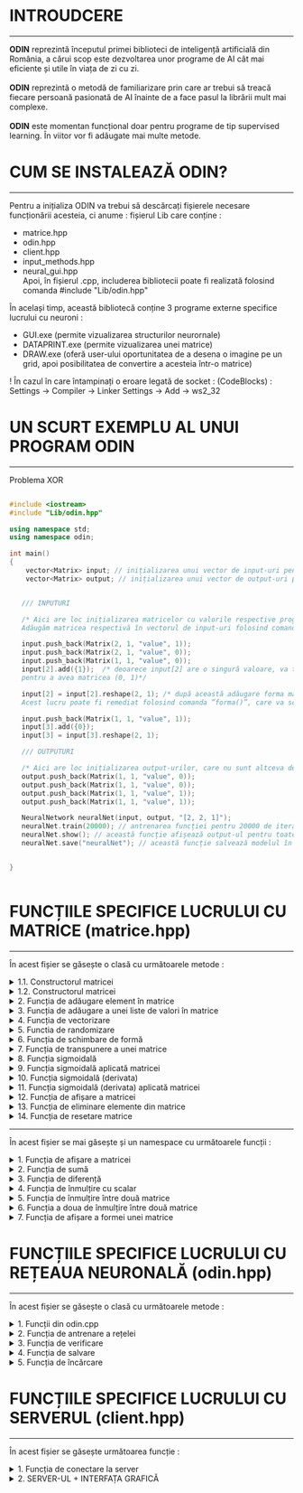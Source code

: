 # INTROUDCERE
---
<b>ODIN</b> reprezintă începutul primei biblioteci de inteligență artificială din România, a cărui scop este dezvoltarea unor programe de AI cât mai eficiente și utile în viața de zi cu zi. <br><br>
<b>ODIN</b> reprezintă o metodă de familiarizare prin care ar trebui să treacă fiecare persoană pasionată de AI înainte de a face pasul la librării mult mai complexe. <br><br>
<b>ODIN</b> este momentan funcțional doar pentru programe de tip supervised learning. În viitor vor fi adăugate mai multe metode.

# CUM SE INSTALEAZĂ ODIN?
---
Pentru a inițializa ODIN va trebui să descărcați fișierele necesare funcționării acesteia, ci anume : fișierul Lib care conține : 
 - matrice.hpp 
 - odin.hpp 
 - client.hpp 
 - input_methods.hpp
 - neural_gui.hpp <br>
Apoi, în fișierul .cpp, includerea bibliotecii poate fi realizată folosind comanda #include "Lib/odin.hpp"

În același timp, această bibliotecă conține 3 programe externe specifice lucrului cu neuroni : 
 -  GUI.exe (permite vizualizarea structurilor neurornale)
 -  DATAPRINT.exe (permite vizualizarea unei matrice)
 -  DRAW.exe (oferă user-ului oportunitatea de a desena o imagine pe un grid, apoi posibilitatea de convertire a acesteia într-o matrice) <br>

! În cazul în care întampinați o eroare legată de socket : (CodeBlocks) : Settings -> Compiler -> Linker Settings -> Add -> ws2_32 

# UN SCURT EXEMPLU AL UNUI PROGRAM ODIN
---
Problema XOR
```c++

#include <iostream>
#include "Lib/odin.hpp"

using namespace std;
using namespace odin;

int main()
{
    vector<Matrix> input; // inițializarea unui vector de input-uri pentru a stoca informațiile necesare training-ului.
    vector<Matrix> output; // inițializarea unui vector de output-uri pentru a stoca informațiile necesare training-ului.


   /// INPUTURI

   /* Aici are loc inițializarea matricelor cu valorile respective programului XOR.
   Adăugăm matricea respectivă în vectorul de input-uri folosind comanda ”push_back()” din biblioteca ”<vector>”. */

   input.push_back(Matrix(2, 1, "value", 1));
   input.push_back(Matrix(2, 1, "value", 0));
   input.push_back(Matrix(1, 1, "value", 0));
   input[2].add({1});  /* deoarece input[2] are o singură valoare, va trebui să adăugăm și un 1,
   pentru a avea matricea (0, 1)*/

   input[2] = input[2].reshape(2, 1); /* după această adăugare forma matricei se va schimba într-o matrice de tip coloană.
   Acest lucru poate fi remediat folosind comanda ”forma()”, care va schimba dimensiunea matricei. */

   input.push_back(Matrix(1, 1, "value", 1));
   input[3].add({0});
   input[3] = input[3].reshape(2, 1);

   /// OUTPUTURI

   /* Aici are loc inițializarea output-urilor, care nu sunt altceva decât 4 valori situate într-o matrice. */
   output.push_back(Matrix(1, 1, "value", 0));
   output.push_back(Matrix(1, 1, "value", 0));
   output.push_back(Matrix(1, 1, "value", 1));
   output.push_back(Matrix(1, 1, "value", 1));

   NeuralNetwork neuralNet(input, output, "[2, 2, 1]");
   neuralNet.train(20000); // antrenarea funcției pentru 20000 de iterații.
   neuralNet.show(); // această funcție afișează output-ul pentru toate valorile din input.
   neuralNet.save("neuralNet"); // această funcție salvează modelul în fișierul "model.odin".


}



```
# FUNCȚIILE SPECIFICE LUCRULUI CU MATRICE (matrice.hpp)
---

În acest fișier se găsește o clasă cu următoarele metode : 

<details>
   <summary> 1.1. Constructorul matricei </summary>
    <p>
       
  > Parametri : <br>
  <p>
      <b>rows_number</b> : numărul de linii a matricei (tip : int)<br>
      <b>columns_number</b> : numărul de coloane a matricei (tip : int)<br>
      <b>matrix_type</b> : tipul matricei, poate lua doar două valori : "valoare" sau "random", pentru valoare va inițializa matricea cu o anumită valoare, pentru random o va   inițializa cu valori random (tip : string) <br>
      <b>value</b> : acest parametru stabilește valoarea matricei, în cazul tipului de matrice "valoare" sau intervalul (-valoare, valoare), în cazul numerelor random (tip : double)
</p> 

  > Returnează : construiește matricea

---
       
```c++
// Matrix constructor
Matrix (int rows_number = 0, int columns_number = 0, std::string matrix_type = "value", double value = 0)
{

   /* Seed initialization */

   std::random_device rd;
   std::mt19937 mt(rd());
   std::uniform_real_distribution<double> dist(-value, value);


   bool val = false;
   bool random = false;


   // Check the matrix type
   if(matrix_type == "value")
       val = true;
   if(matrix_type == "random")
       random = true;


   for (int h = 0; h < rows_number; h++)  // iterate through the number of rows
   {
       std::vector<double> temp;  // temporary vector
       for (int w = 0; w < columns_number; w++)  // iterate through the number of columns
       {
           if(val)  // if the matrix type is "value" then you will add the value into temporary vector
               temp.push_back(value);
           else if(random)  // else you will add a random number from [-value, value]
               temp.push_back((dist(mt)));


       }

       this->values.push_back(temp);  // add current row in the matrix

   }

   this->rows = rows_number;  // add the number of rows into matrix class
   this->columns = columns_number;  // add the number of columns into matrix class



   this->shape[0] = rows_number;  // set the shape (rows)
   this->shape[1] = columns_number;  // set the shape (columns)

}


```
    
  </p>
   
</details>
   
   <details>
   <summary> 1.2. Constructorul matricei </summary>
    <p>
       
  > Parametri : <br>
  <p>
      <b>inputs</b> : input-urile ce vor fi adăugate în matrice (tip : vector<Matrix>)<br>
      <b>outputs</b> : output-urile ce se vor genera pe baza input-urilor (tip : vector<Matrix>)<br>
      <b>max_outputs</b> : numărul maxim de output-uri (tip : int) <br>
      <b>max_images</b> : numărul maxim de imagini ce vor fi adăugate în matrice (tip : long)
      <b>print_text</b> : dacă să afișeze numărul imaginii curente (tip : bool)
</p> 

  > Returnează : construiește matricea

---
       
```c++
// Matrix constructor
Matrix(std::vector<Matrix> &inputs, std::vector<Matrix> &outputs, int max_outputs, std::string path, long max_images = -1, bool print_text = false)
{
   std::cout << "Loading database from : '" << path << "' \n";

   std::string global_path = "";
   std::string current_folder = "";

   bool ok = false;


   // Get the parent folder path of the current path
   for(int i = path.size(); i>=0; i--)
   {
       if(path[i] == '\\')
           ok = true;
       else if(!ok)
           current_folder += path[i];
       if(ok)
           global_path += path[i];
   }
   reverse(global_path.begin(), global_path.end());  // reverse the string
   reverse(current_folder.begin(), current_folder.end()); // reverse the string

   global_path[global_path.size()-1] = '\0';
   current_folder[current_folder.size()-1] = '\0';

   int number_of_file_gp = 0;

   for (const auto &entry : fs::directory_iterator(global_path))
       number_of_file_gp ++;

   Matrix output(max_outputs, 1, "value", 0);

   int z_current = 1;

   long global_len = 0;
   if(max_images == -1)
   {
       for(const auto & entry : fs::directory_iterator(path))
           global_len ++ ;

       max_images = global_len;
   }

   for (const auto & entry : fs::directory_iterator(path))
   {

       if(z_current < max_images)
       {

           std::string path_string{entry.path().u8string()}; // convert filestream path to string path
           cv::Mat img = cv::imread(path_string, cv::IMREAD_COLOR); // read the current image

           uint8_t* pixelPtr = (uint8_t*)img.data;  // get data from image
           int cn = img.channels();
           cv::Scalar_<uint8_t> bgrPixel;
           double grayscale = 0;

           inputs.push_back(Matrix());


           output.values[target][0] = 1;
           outputs.push_back(output);

           // iterate over rows and columns to append values into the input vector
           for(int i = 0; i < img.rows; i++)
           {
               for(int j = 0; j < img.cols; j++)
               {
                   bgrPixel.val[0] = pixelPtr[i*img.cols*cn + j*cn + 0]; // B
                   bgrPixel.val[1] = pixelPtr[i*img.cols*cn + j*cn + 1]; // G
                   bgrPixel.val[2] = pixelPtr[i*img.cols*cn + j*cn + 2]; // R

                   grayscale = (bgrPixel.val[0] + bgrPixel.val[1] + bgrPixel.val[2]) / 3;
                   inputs[inputs.size() - 1].add({grayscale / 255});
               }
           }

           if(print_text)
               std::cout << z_current << " / " << max_images << "\n";


           inputs[inputs.size() - 1] = inputs[inputs.size() - 1].transpose();
           z_current ++ ;
       }
       else if(z_current == max_images)
       {
           std::string path_string{entry.path().u8string()}; // convert filestream path to string path
           cv::Mat img = cv::imread(path_string, cv::IMREAD_COLOR); // read the current image

           uint8_t* pixelPtr = (uint8_t*)img.data;  // get data from image
           int cn = img.channels();
           cv::Scalar_<uint8_t> bgrPixel;
           double grayscale = 0;


           output.values[target][0] = 1;
           outputs.push_back(output);



           // iterate over rows and columns to append values into the input vector
           for(int i = 0; i < img.rows; i++)
           {
               for(int j = 0; j < img.cols; j++)
               {
                   bgrPixel.val[0] = pixelPtr[i*img.cols*cn + j*cn + 0]; // B
                   bgrPixel.val[1] = pixelPtr[i*img.cols*cn + j*cn + 1]; // G
                   bgrPixel.val[2] = pixelPtr[i*img.cols*cn + j*cn + 2]; // R

                   grayscale = (bgrPixel.val[0] + bgrPixel.val[1] + bgrPixel.val[2]) / 3;
                   this->add({grayscale / 255});
               }
           }

           if(print_text)
               std::cout << z_current << " / " << max_images << "\n";

           *this = this->transpose();
           z_current ++ ;
       }

   }
   if(print_text)
       std::cout << "\n\n";
   else
       std::cout << "";

   target += 1;

}


```
    
  </p>
   
</details>

<details>
<summary> 2. Funcția de adăugare element în matrice </summary>
   
<p>
   
   > Parametri : <br>
  <p>
   <b>value</b> : primește valoarea ce va fi adăugată în matrice (tip : double) <br>
</p> 

  > Returnează : - 
   
```c++

void v_add(double value)
{
   Matrix new_array(1, this->rows * this->columns + 1, "value", 0);  // create a new matrix

   int index = 0;

   for(int i = 0; i < this->rows; i++)  // iterate through the number of rows
   {
       for(int j = 0; j < this->columns; j++)  // iterate through the number of columns
       {
           index = i * this->columns + j;  // create a 1D index from the rows and columns of 2D array
           new_array.values[0][index] = this->values[i][j];  // add the values to the 1D array
       }
   }

   new_array.values[0][this->columns * this->rows ] = value;

   this->rows = new_array.rows;  // set the number of rows to the new matrix
   this->columns = new_array.columns;  // set the number of columns to the new matrix
   this->values = new_array.values;  // set the values to the new matrix

   this->shape[0] = this->rows;
   this->shape[1] = this->columns;


}
```
</p>
</details>

<details>
<summary> 3. Funcția de adăugare a unei liste de valori în matrice </summary>
   
<p>
   
   > Parametri : <br>
  <p>
   <b>value</b> : primește ca parametru un vector de valori <br>
</p> 

  > Returnează : - 
   
```c++

// This function adds a list of values to a matrix
void add(std::vector<double> value)
{
   for(int i = 0; i < value.size(); i++)
       this->v_add(value[i]);
}
```
</p>
</details>


<details>
<summary> 4. Funcția de vectorizare </summary>
<p>
   
  > Parametri : - <br>
  > Returnează : returnează matricea de tip coloana

```c++
Matrix flatten()  // this function will convert a 2D array to 1D
{
   Matrix new_array(1, this->rows * this->columns, "value", 0);  // init a 1D matrix

   int index = 0;

   for(int i = 0; i < this->rows; i++)  // iterate through the number of rows
   {
       for(int j = 0; j < this->columns; j++)  // iterate through the number of columns
       {
           index = i * this->columns + j;  // create a 1D index from the rows and columns of 2D array
           new_array.values[0][index] = this->values[i][j];   // add the values to the 1D array
       }
   }

   this->shape[0] = this->rows;
   this->shape[1] = this->columns;

   return new_array;  // return the new matrix
}
```

</p>
</details>

<details>
<summary> 5. Functia de randomizare </summary>
<p>
   
  > Parametri : <br>
  <p>
     <b>input</b> : vectorul de input-uri a căror poziții urmează să fie randomizate (tip : vector<Matrice>) <br>
     <b>output</b> : vectorul de output-uri a căror poziții urmează să fie randomizate (tip : vector<Matrice>) <br>
     <b>input_size</b> : numărul de elemente supuse randomizării (tip : int) <br>
   </p>

  > Returnează : - 
      
```c++
/* This function will suffle every element from a matrix */
void shuffle(std::vector<Matrix> &input, std::vector<Matrix> &output, int input_size)
{

   /* Seed initialization */
   std::random_device rd;
   std::mt19937 mt(rd());
   std::uniform_real_distribution<double> dist(0, input_size);


   for(int i = 0; i < input_size; i++)  // iterate through the number of inputs
   {
       int random = dist(mt);
       std::swap(input[i], input[random]);  // swap the elements from "i" with the elements from "random"
       std::swap(output[i], output[random]);  // swap the elements from "i" with the elements from "random"

   }
}


```

</p>
</details>

<details>
<summary> 6. Funcția de schimbare de formă </summary>
<p>
   
  > Parametri : <br>
  <p>
   <b>dim1</b> : numărul de linii ale viitoarei matrice (tip : int) <br> 
   <b>dim2</b> : numărul de coloane ale viitoarei matrice (tip : int) <br>
</p> 

  > Returnează : returnează matricea 
   
```c++
// This function will change the dimensions of a matrix
Matrix reshape(int dim1, int dim2)
{
   if(dim1 * dim2 == this->columns * this->rows)  // check if dimensions are equal
   {

       Matrix new_array(0,0,"value",0), vn(dim1, dim2, "value", 0);  //init a 1D matrix
       new_array = this->flatten();  // reshape the matrix from 2D to 1D

       int index = 0;
       for(int i = 0;i < dim1; i++)  // iterate through the first dimension
       {
           for(int j = 0; j < dim2; j++)  // iterate through the second dimension
           {
               vn.values[i][j] = new_array.values[0][index];  // add the values
               index++;
           }
       }

       this->shape[0] = this->rows;
       this->shape[1] = this->columns;

       return vn;  // return the new matrix

   }
   else  // if the dimensions are't equal, you can't reshape the matrix
   {
       std::cout << " > The dimensions of the matrix cannot be modified because the values that have been introduced do not match the number of rows and columns of the created matrix. \n";
       throw int(6);
   }

}
```

</p>
</details>

<details>
<summary> 7. Funcția de transpunere a unei matrice </summary>
<p>
   
  > Parametri : - <br> 

  > Returnează : returnează matricea transpusă

```c++
/* This function will transpose a matrix */
Matrix transpose()
{

   int rows, columns;
   rows = this->rows;
   columns = this->columns;

   Matrix new_array(0,0,"value",0), vn(columns, rows, "value", 0);
   new_array = this->flatten();

   int index = 0;
   for(int i = 0;i < columns; i++)
   {
       for(int j = 0; j < rows; j++)
       {
           vn.values[i][j] = new_array.values[0][index];
           index++;
       }
   }

   this->shape[0] = this->rows;
   this->shape[1] = this->columns;

   return vn;

}

};
```

</p>
</details>

<details>
<summary> 8. Funcția sigmoidală </summary>
<p>

   > Parametri : <br>
  <p>
   <b>x</b> : primește o valoare căreia îi va aplica funcția sigmoidală (tip : double) <br>
</p> 

  > Returnează : returnează o valoare după aplicarea funcției sigmoidale 

```c++
/* Sigmoid function */
double sigmoid(double x)
{
   return 1 / (1 + exp(-x));
}

```

</p>
</details>  
 
 
<details>
<summary> 9. Funcția sigmoidală aplicată matricei </summary>
<p>
   
   
   > Parametri : <br>
   <p>
     <b>Matrix</b> : Matricea căreia i se va aplica funcția sigmoidală (tip : Matrix) <br>
   </p>

  > Returnează : returnează matricea

```c++
/* This function will apply the sigmoid function to every element of a matrix */
void sigmoid_Matrix(Matrix &Matrix)
{
   int columns = Matrix.columns;
   int rows = Matrix.rows;

   Matrix = Matrix.flatten();

   for(int i = 0; i < columns * rows; i++)
       Matrix.values[0][i] = sigmoid(Matrix.values[0][i]);

   Matrix = Matrix.reshape(rows, columns);
}
```

</p>
</details>  

<details>
<summary> 10. Funcția sigmoidală (derivata) </summary>
<p>
   
   
   > Parametri : <br>
  <p>
   <b>x</b> : primește o valoare căreia îi va aplica funcția sigmoidală (derivata) (tip : double) <br>
</p> 

  > Returnează : returnează o valoare dupa aplicarea funcției sigmoidale 

```c++
/* Derived sigmoid function*/
double d_sigmoid(double x)
{
   return x * (1 - x);
}

```

</p>
</details>  


<details>
<summary> 11. Funcția sigmoidală (derivata) aplicată matricei </summary>
<p>
   
   > Parametri : <br>
   <p>
     <b>Matrix</b> : Matricea căreia i se va aplica derivata funcției sigmoidale (tip : Matrix) <br>
   </p>
   </br>

  > Returnează : returnează matricea

```c++
/* This function will apply the derived sigmoid function to every element of a matrix */
void d_sigmoid_Matrix(Matrix &Matrix)
{
   int columns = Matrix.columns;  // retine numarul de columns
   int rows = Matrix.rows;  // retine numarul de rows

   Matrix = Matrix.flatten();  // vectorizeaza Matrixa

   for(int i = 0; i < columns * rows; i++)  // parcurge toate elementele Matrixi
       Matrix.values[0][i] = d_sigmoid(Matrix.values[0][i]);  // aplica derivata sigmoidalei pentru fiecare value din Matrix

   Matrix = Matrix.reshape(rows, columns);  // schimba shape Matrixi la cea initiala
}
```

</p>
</details>  
 
<details>
<summary> 12. Funcția de afișare a matricei </summary>
<p>
   
   > Parametri : - <br>
  </br>

  > Returnează : afișează matricea

```c++
void print()
{
    for(int i = 0;i < this->rows;i++) // iterate over rows
    {
        for(int j = 0;j< this->columns;j++) // iterate over columns
        {
            std::cout << this->values[i][j] << " "; // show every element
        }
        std::cout << "\n";
    }
}
```

</p>
</details> 
 
<details>
<summary> 13. Funcția de eliminare elemente din matrice </summary>
<p>
   
   > Parametri : - <br>
   <p>
     <b>elements</b> : numărul de elemente ce vor fi eliminate (tip : int) <br>
  </p> 
  
 
  </br>

  > Returnează : -

```c++
void pop(int elements = 1)
{
    Matrix new_array(1, this->rows * this->columns - elements, "value", 0);  // create a new matrix
    int index = 0;

    for(int i = 0; i < this->rows; i++)  // iterate through the number of rows
    {
        for(int j = 0; j < this->columns; j++)  // iterate through the number of columns
        {
            index = i * this->columns + j;  // create a 1D index from the rows and columns of 2D array

            if(index < this->columns * this->rows - elements)
                new_array.values[0][index] = this->values[i][j];  // add the values to the 1D array
            else
                break;
        }
    }


    this->rows = new_array.rows;  // set the number of rows to the new matrix
    this->columns = new_array.columns;  // set the number of columns to the new matrix
    this->values = new_array.values;  // set the values to the new matrix

    this->shape[0] = this->rows;
    this->shape[1] = this->columns;


}

```

</p>
</details>  
 
<details>
<summary> 14. Funcția de resetare matrice </summary>
<p>
   
   > Parametri : - <br>
 
  </br>

  > Returnează : -

```c++
/* This function will replace every element of a matrix with 0 */
void reset()
{
    int rows, columns;
    rows = this->rows;
    columns = this->columns;



    for(int i = 0;i < rows; i++)
        for(int j = 0; j < columns; j++)
            this->values[i][j] = 0;


}
```

</p>
</details>  



---
În acest fișier se mai găsește și un namespace cu următoarele funcții :

<details>
<summary> 1. Funcția de afișare a matricei </summary>
<p>

> Parametri : <br>
<p>
<b>out : </b> permite folosirea operatorului "<<", urmat de o matrice <br>
<b>matrix : </b> matrice ce urmează să fie afișată (tip : Matrix) <br>
</p>

> Returnează : "afișarea"

```c++

// We can use cout << MATRIX ;
std::ostream& operator<<(std::ostream &out, Matrix matrix)
{

    for(int i = 0;i < matrix.rows;i++) // parcurge numarul de rows
    {
        for(int j = 0;j< matrix.columns;j++) // parcurge numarul de columns
        {
            out << matrix.values[i][j] << " "; // afiseaza fiecare element
        }
        out << "\n";
    }
    return out;  // returneaza "afisarea"

}

```

</p>
</details>  


<details>
<summary> 2. Funcția de sumă </summary>
<p>

> Parametri : <br>
<p>
<b>matrix1 : </b> prima matrice (tip : Matrix) <br>
<b>matrix2 : </b> a doua matrice (tip : Matrix) <br>
</p>

> Returnează : suma dintre cele două matrice

```c++

// Adding operator : (Matrix1 + Matrix2)
Matrix operator+(Matrix Matrix1, Matrix Matrix2)
{
    Matrix result(Matrix1.rows, Matrix1.columns, "value", 0);

    if(!(Matrix1.columns == Matrix2.columns && Matrix1.rows == Matrix2.rows))
    {
        std::cout << " > The sum between the two matrix cannot be made because their dimensions do not match. \n";
        throw int(2);
    }
    else
    {
        for(int i = 0; i < Matrix1.rows; i++)
            for(int j = 0;j < Matrix1.columns; j++)
                result.values[i][j] = Matrix1.values[i][j] + Matrix2.values[i][j];  // calculate the sum and store it into a new matrix

        return result;
    }
}


```

</p>
</details>  

<details>
<summary> 3. Funcția de diferență </summary>
<p>

> Parametri : <br>
<p>
<b>matrix1 : </b> prima matrice (tip : Matrix) <br>
<b>matrix2 : </b> a doua matrice (tip : Matrix) <br>
</p>

> Returnează : diferența dintre cele două matrice

```c++

// Subtracting operator (Matrix1 - Matrix2)
Matrix operator-(Matrix Matrix1, Matrix Matrix2)
{
    Matrix result(Matrix1.rows, Matrix1.columns, "value", 0);
    if(!(Matrix1.columns == Matrix2.columns && Matrix1.rows == Matrix2.rows))
    {
        std::cout << " > The difference between the two matrix cannot be made because their dimensions do not match. \n";
        throw int(3);
    }

    else
    {
        for(int i = 0; i < Matrix1.rows; i++)
            for(int j = 0;j < Matrix1.columns; j++)
                result.values[i][j] = Matrix1.values[i][j] - Matrix2.values[i][j];  // calculate the difference and store it into a new matrix
        return result;
    }
}


```

</p>
</details>  


<details>
<summary> 4. Funcția de înmulțire cu scalar </summary>
<p>

> Parametri : <br>
<p>
<b>value_scalar : </b> valoarea cu care vom înmulți fiecare element din matrice (tip : double) <br>
<b>matrix : </b> matrice căruia i se va aplica scalarul (tip : Matrix) <br>
</p>

> Returnează : matricea înmulțită cu valoarea scalarului

```c++

// Scalar operator (value * Matrix)
Matrix operator*(double value_scalar, Matrix matrix)
{
    Matrix result(matrix.rows, matrix.columns, "value", 0);
    for(int i = 0; i < matrix.rows; i++)
        for(int j = 0;j < matrix.columns; j++)
            result.values[i][j] = value_scalar * matrix.values[i][j];  // calculate the scalar product and store it into a new matrix
    return result;

}
```

</p>
</details>  

<details>
<summary> 5. Funcția de înmulțire între două matrice </summary>
<p>

> Parametri : <br>
<p>
<b>Matrix1 : </b> prima matrice (tip : Matrix) <br>
<b>Matrix2 : </b> a doua matrice (tip : Matrix) <br>
</p>

> Returnează : produsul dintre cele două matrice

```c++
// Dot product (Matrix1 * Matrix2)
Matrix operator*(Matrix Matrix1, Matrix Matrix2)
{
    Matrix result(Matrix1.rows, Matrix2.columns, "value", 0);

    bool ok = false;

    if(Matrix1.columns == Matrix2.rows)
        ok = true;


    if (ok)
    {

        for(int i = 0; i < Matrix1.rows; i++)
        {
            int k = 0;
            for(int z = 0; z < Matrix1.columns; z++)
            {
                for(int j = 0;j < Matrix2.columns; j++)
                {
                    result.values[i][j] += Matrix1.values[i][z] * Matrix2.values[z][j];  // calculate the dot product
                    k ++ ;
                }
            }

        }


        return result;
    }
    else
    {
        std::cout << " > The product between the two matrix cannot be made because their dimensions do not match " << Matrix1.columns << " != " << Matrix2.rows << ". \n";
        throw int(4);
    }


}

```

</p>
</details>  



<details>
<summary> 6. Funcția a doua de înmulțire între două matrice </summary>
<p>

> Parametri : <br>
<p>
<b>Matrix1 : </b> prima matrice (tip : Matrix) <br>
<b>Matrix2 : </b> a doua matrice (tip : Matrix) <br>
</p>

> Returnează : produsul dintre cele două matrice (înmulțirea are loc element cu element)

```c++

// Cross product (Matrix1 % Matrix2)
Matrix operator%(Matrix Matrix1, Matrix Matrix2)
{
    Matrix result(Matrix1.rows, Matrix2.columns, "value", 0);
    bool ok = false;

    if(Matrix1.columns == Matrix2.columns && Matrix1.rows == Matrix2.rows)
        ok = true;


    if (ok)
    {
        for(int i = 0; i < Matrix1.rows; i++)
        {
            for(int j = 0;j < Matrix2.columns; j++)
            {
                result.values[i][j] = Matrix1.values[i][j] * Matrix2.values[i][j];  // calculate cross product
            }
        }
        return result;
    }
    else
    {
        std::cout << " > The product between the two matrix cannot be made because their dimensions do not match. \n";
        throw int(5);
    }
}
```

</p>
</details>  

<details>
<summary> 7. Funcția de afișare a formei unei matrice </summary>
<p>

> Parametri : - <br>


> Returnează : forma matricei

```c++

// Display the shape of a matrix
std::ostream& operator<<(std::ostream &out, int shape_array[])
{
    out << "(" << shape_array[0] << ", " << shape_array[1] << ")";
    return out;
}

```

</p>
</details>  


# FUNCȚIILE SPECIFICE LUCRULUI CU REȚEAUA NEURONALĂ (odin.hpp)
---

În acest fișier se găsește o clasă cu următoarele metode : 

<details>
<summary> 1. Funcții din odin.cpp </summary>
<p>

> Ce reprezintă fiecare funcție din odin.hpp?

```c++

/// Acesta este constructorul retelei. Are 4 parametri : 
/// - input-ul : reprezinta vectorul de input-uri.
/// - output-ul : reprezinta vectorul de output-uri (POATE FI OMIS, doar in cazul in care se incarca o structura din fisier)
/// - structura : structura specifica retelei neuronale (POATE FI OMISA, doar in cazul in care se incarca o structura din fisier)
/// - rata de invatare : POATE FI OMISA (default : 0.8)
NeuralNetwork neuralNet(input, output, "[2, 2, 1]", 0.8);

/// Aceasta este functia de antrenare specifica retelei neuronale. Are 2 parametri : 
/// - numarul de iteratii : de cate ori se va antrena programul.
/// - GUI - acest parametru este de tip bool si reprezinta interfata grafica a structurii. 
neuralNet.train(2000, false);

/// Aceasta este functia de salvare. Are un singur parametru :
/// - numele fisierului : este un string ce reprezinta numele fisierului. Fisierul va fi salvat cu extensia odin.
neuralNet.save("model");

/// Aceasta este functia de verificare. Are 2 parametri:
/// - numarul de zecimale : acest numar indica cate cifre sunt dupa virgula in momentul verificarii retelei neuronale.
/// - GUI : acest parametru este de tip bool si reprezinta interfata grafica a structurii. 
neuralNet.show(6, false);

```

</p>
</details>  

<details>
<summary> 2. Funcția de antrenare a rețelei </summary>
<p>
   
  > Parametri : <br>
  <p>
   <b>iterations</b> : numărul de iterații atribuite rețelei (tip : int) <br> 
   <b>drop_out</b> : (tip : bool) <br>
</p> 

  > Returnează : -
   
```c++
/* Train the neural network */
void train(int iterations, bool drop_out = false)
{
    std::mt19937 mt(rd());
    std::uniform_real_distribution<double> dist(1, 10);
    std::string new_architecture = architecture_string;

    // Open GUI
    if(run_gui)
        gui.open_gui(architecture_string);

    char s[1000];
    strcpy(s, architecture_string.c_str());  // convert from string to char array

    char *p = strtok(s, ", [ ]");  // point to the first character of structure

    int architecture_string_int[1000]; // this will store every neuron from structure
    while(p != NULL)
    {
        architecture_string_int[index] = atoi(p);  // convert the pointer to int
        p = strtok(NULL, ", [ ]");
        index++;
    }


    for(int i = 0; i <= index - 2; i++)
        weights.push_back(Matrix(architecture_string_int[i+1], architecture_string_int[i], "random", 2));  // init array with random values from [-2, 2]


    for(int i = 0; i <= index - 1; i++)
        biases.push_back(Matrix(architecture_string_int[i + 1], 1, "random", 2));  // init array with random values from [-2, 2]




    std::vector<Matrix> hidden_layers;  // create a hidden layers array

    for(int z = 0; z < iterations; z++)  // iterate over "iterations"
    {
        input[z].shuffle(input, output, input.size());  // shuffle the inputs because of overfitting

        std::vector<Matrix> he_errors; // init an array for hidden layers errors
        for(int i = 0 ; i < input.size(); i++)  // iterate over input size
        {
            std::vector<Matrix> hidden_layers;

            hidden_layers.push_back(weights[0] * input[i]);  // create the first hidden layer


            hidden_layers[0] = hidden_layers[0] + biases[0];  // add the bias to the first hidden layer

            hidden_layers[0].sigmoid_Matrix(hidden_layers[0]);  // apply sigmoid function

            if(drop_out)  // check if drop-out is true
                if((int)dist(mt) == 1 || (int)dist(mt) == 2 || (int)dist(mt) == 3)  // 30% chances to reset the values from hidden layer
                    hidden_layers[0].reset();

            for(int j = 1; j <= index - 2; j++)  // iterate over the next hidden layers
            {
                hidden_layers.push_back(weights[j] * hidden_layers[j - 1]);  // create the "j" hidden layer
                hidden_layers[j] = biases[j] + hidden_layers[j]; // add bias
                hidden_layers[j].sigmoid_Matrix(hidden_layers[j]);  // apply sigmoid function

                if(drop_out)  // check if drop-out is true
                    if((int)dist(mt) == 1 || (int)dist(mt) == 2 || (int)dist(mt) == 3)  // 30% chances to reset the values from hidden layer
                        hidden_layers[j].reset();
            }

            std::vector<Matrix> hidden_layers_errors;  // init hidden layer errors array
            for(int j = 0; j <= index - 2; j++)  // init the array with NULL values
                hidden_layers_errors.push_back(Matrix(1, 1, "value", 0));


            hidden_layers_errors[index - 2] = output[i] - hidden_layers[index - 2];  // calculate output error


            for(int j = index - 2 - 1; j >= 0; j -- )  // iterate over hidden layers
            {

                weights[j+1] = weights[j+1].transpose();  // transpose the matrix

                hidden_layers_errors[j] = weights[j + 1] * hidden_layers_errors[j + 1];  // share the errors with respect to weights

                weights[j+1] = weights[j+1].transpose(); // transpose the matrix



            }


            std::vector<Matrix> derived_hidden_layers;
            std::vector<Matrix> gradients;
            std::vector<Matrix> delta_weights;

            for(int j = 0; j <= index - 2; j++)
            {
                derived_hidden_layers.push_back(Matrix(1, 1, "value", 0));
                gradients.push_back(Matrix(1, 1, "value", 0));
                delta_weights.push_back(Matrix(1, 1, "value", 0));
            }


            for(int j = index - 2 ; j >= 0; j -- )
            {
                derived_hidden_layers[j] = hidden_layers[j];
                derived_hidden_layers[j].d_sigmoid_Matrix(derived_hidden_layers[j]);  // apply derived sigmoid function

                gradients[j] = hidden_layers_errors[j] % derived_hidden_layers[j];  // calculate the gradients
                gradients[j] = learning_rate * gradients[j];  // apply learning rate

                biases[j] = biases[j] + gradients[j]; // add the gradients to biases

            }


            for(int j = index - 2; j >= 1; j--)
            {
                hidden_layers[j - 1] = hidden_layers[j-1].transpose(); // transpose matrix
                delta_weights[j] = gradients[j] * hidden_layers[j - 1];  // calculate delta weights
                hidden_layers[j - 1] = hidden_layers[j - 1].transpose();  // transpose matrix
            }

            input[i] = input[i].transpose();  // transpose input

            delta_weights[0] = gradients[0] * input[i];  // calulate delta weights for input
            input[i] = input[i].transpose();  // transpose input


            // update weights using the delta weights
            for(int j = 0; j<=index-2;j++)
                weights[j] = delta_weights[j] + weights[j];


            // if GUI is true, send info to server to generate the GUI
            if(run_gui)
                gui.send_gui(z, weights, new_architecture, index, hidden_layers);


        }

        std::cout << "\n";
        std::cout << z << " / " << iterations;
        std::cout << "\n";
    }

    std::cout << "\n\n";

    // Close GUI
    if(run_gui)
        gui.close_gui(weights, new_architecture, hidden_layers);

}

```

</p>
</details>

<details>
<summary> 3. Funcția de verificare </summary>
<p>

> Parametri : <br>
  <p>
   <b>decimals</b> : numărul de zecimale ce vor fi afișate (tip : int) <br> 
</p> 

> Returnează : nu returnează nimic, ci doar afișează toate predicțiile în funcție de input-urile antrenate

```c++
/* This function will display the trained values */
void show(int decimals = 6)
{
   std::string new_architecture = architecture_string;

   // Open GUI
   if(run_after_train)
       gui.open_gui(architecture_string);

   std::vector<Matrix> hidden_layers;
   char s[1000];
   strcpy(s, architecture_string.c_str());

   char *p = strtok(s, ", [ ]");


   int index = 0;
   int architecture_string_int[1000];
   while(p != NULL)
   {
       architecture_string_int[index] = atoi(p);
       p = strtok(NULL, ", [ ]");
       index++;
   }


   for(int i = 0; i <= index - 2; i++)
   {
       hidden_layers.push_back(Matrix(1, 1, "value", 0));
   }

   if(run_after_train)
   {
       bool ok = true;
       HANDLE handle = CreateThread(NULL, 0, thread2, NULL, 0, NULL);  // you can write in console
       while(thread2_start)  // while the second thread is opened
       {

           for(int i = 0 ; i < input.size(); i++)
           {
               hidden_layers[0] = weights[0] * input[i];
               hidden_layers[0] = hidden_layers[0] + biases[0];
               hidden_layers[0].sigmoid_Matrix(hidden_layers[0]);


               for(int j = 1; j <= index - 2; j++)
               {
                   hidden_layers[j] = weights[j] * hidden_layers[j - 1];
                   hidden_layers[j] = hidden_layers[j] + biases[j];
                   hidden_layers[j].sigmoid_Matrix(hidden_layers[j]);

               }

               if(run_after_train)
                   gui.send_gui(i, weights, new_architecture, index, hidden_layers);

               if(ok)
               {
                   std::cout << std::fixed << std::setprecision(decimals) << (hidden_layers[index-2]) << "\n";

                   if(i == input.size() - 1)
                       std::cout << "\n > Write 'stop' for closing the GUI \n\n";
               }

           }
           ok = false;

       }
   }
   else
   {
       for(int i = 0 ; i < input.size(); i++)
       {
           hidden_layers[0] = weights[0] * input[i];
           hidden_layers[0] = hidden_layers[0] + biases[0];
           hidden_layers[0].sigmoid_Matrix(hidden_layers[0]);


           for(int j = 1; j <= index - 2; j++)
           {
               hidden_layers[j] = weights[j] * hidden_layers[j - 1];
               hidden_layers[j] = hidden_layers[j] + biases[j];
               hidden_layers[j].sigmoid_Matrix(hidden_layers[j]);

           }

           if(run_after_train)
               gui.send_gui(i, weights, new_architecture, index, hidden_layers);

           std::cout << std::fixed << std::setprecision(decimals) << (hidden_layers[index-2]) << "\n";

       }
   }


   // Close GUI
   if(run_after_train)
       gui.close_gui(weights, new_architecture, hidden_layers);


}
```

</p>
</details>  

<details>
<summary> 4. Funcția de salvare </summary>
<p>

> Parametri : <br>
<p>
<b>file</b> : numele fișierului în care vor fi stocate informațiile (tip : char[]) <br>
</p>

> Returnează : -

```c++

/* This function will save the model in a file (*.odin) */
void save(char file[])
{

    // Create the file

    char file_string[1000];
    strcpy(file_string, file);
    char extension[] = {".odin"};
    strcat(file_string, extension);

    std::ofstream o(file_string);

    o << index << "\n";

    for(int i = 0; i <= index - 2; i++)
        o << weights[i].rows << " " << weights[i].columns << "\n"; // add the number of rows and columns of weights

    for(int i = 0; i <= index - 2; i++)
        o << biases[i].rows << " " << biases[i].columns << "\n"; // add the number of rows and columns of biases

    o << "\n";


    for(int z = 0; z <= index - 2; z++)
    {
        for(int i = 0;i < weights[z].rows;i++)
        {
            for(int j = 0;j< weights[z].columns;j++)
            {
                o << weights[z].values[i][j] << " ";  // add the weights values in file
            }
            o << "\n";
        }
        o << "\n";
    }

    o << "\n";

    for(int z = 0; z <= index - 2; z++)
    {
        for(int i = 0;i < biases[z].rows;i++)
        {
            for(int j = 0;j< biases[z].columns;j++)
            {
                o << biases[z].values[i][j] << " ";  // add the biases values in file
            }
            o << "\n";
        }
        o << "\n";
    }

    o << "\n";
    o << architecture_string;  // add the architecture of the ANN

    o.close();  // close the file
}



```

</p>
</details>  

<details>
<summary> 5. Funcția de încărcare </summary>
<p>

> Parametri : <br>
<p>
<b>file</b> : numele fișierului din care vor fi citite informațiile (tip : char[]) <br>
</p>

> Returnează : nu returnează nimic, doar schimbă variabilele globale care aparțin rețelei neuronale

```c++
void load(char file[])
{

    // get the name of file
    char file_string[1000];
    strcpy(file_string, file);
    char extension[] = {".odin"};
    strcat(file_string, extension);

    std::ifstream f(file_string);

    double x;

    int length = 0;

    std::vector <point> points;
    int k = 0;
    int sum = 0;
    while(f >> x)  // read every value from file
    {
        if(length == 0)
            index = x;
        else  if(length > 0 && length <= (index - 1)* 2 * 2)
        {
            point p;
            if(length % 2 != 0)
            {
                p.x = x;
            }
            else
            {
                p.y = x;
                points.push_back(p);
            }
        }

        length ++;
    }

    for(int i = 0; i < points.size(); i++)
        sum += points[i].x * points[i].y;


    // Reset the pointer to the beginning of the file
    f.clear();
    f.seekg(0, std::ios::beg);


    length = 0;
    int pos = 0;
    std::vector<Matrix> matrix;
    bool ok = true;
    char c;
    std::string str;

    while(ok)
    {
        if(length > points.size() * 2)
        {
            if(pos < points.size())
            {
                Matrix matrix(0, 0, "value", 0);

                matrix.rows = points[pos].x;
                matrix.columns = points[pos].y;

                for(int i = 0; i < points[pos].x; i++)
                {
                    std::vector<double> temp;
                    for(int j = 0; j < points[pos].y; j++)
                    {
                        f >> x;
                        temp.push_back(x);
                    }
                    matrix.values.push_back(temp);
                }

                if(pos < points.size() / 2)
                {
                    matrix = matrix.reshape(points[pos].x, points[pos].y);
                    weights.push_back(matrix);
                }
                else
                {
                    matrix = matrix.reshape(points[pos].x, points[pos].y);
                    biases.push_back(matrix);
                }

                pos ++ ;
            }
            else
            {
                f >> c;

                str += c;

                if(c == ']')
                    ok = false;
            }
        }
        else
        {
            f >> x;
            length ++ ;
        }
    }

    architecture_string = str;

}
```

</p>
</details>  

# FUNCȚIILE SPECIFICE LUCRULUI CU SERVERUL (client.hpp)
---

În acest fișier se găsește următoarea funcție : 

<details>
<summary> 1. Funcția de conectare la server </summary>
<p>


> Parametri : <br>
<p>
<b>iterations</b> : iterația curentă (tip : int) <br>
<b>weights</b> : vectorul de sinapse (tip : vector<Matrice>) <br>
<b>architecture</b> : numărul de neuroni specific rețelei (tip : string) <br>
<b>hidden_layers</b> : vectorul de hidden_layers (tip : vector<Matrix>) <br>
</p>

> Returnează : -

</p>

```c++
/* This function will send data to the python server */

SOCKET connect_to_server(int iterations, std::vector<Matrix> weights, std::string architecture, int index, std::vector<Matrix> hidden_layers)
{
    WSADATA data;
    WORD version = MAKEWORD(2, 2);

    int wsOk = WSAStartup(version, &data);

    if(wsOk != 0)
        return 0 ;

    sockaddr_in server;
    server.sin_addr.S_un.S_addr = inet_addr("127.0.0.1");
    server.sin_family = AF_INET;
    server.sin_port = htons(54000);

    inet_ntoa(server.sin_addr);

    SOCKET out = socket(AF_INET, SOCK_DGRAM, 0);

    if(index == 0)
        close(out);

    std::string valuesMatrix = "";
    valuesMatrix += architecture;
    valuesMatrix += "{";

    for(int z = 0; z <= index - 2; z++)
    {
        for(int i = 0; i<hidden_layers[z].rows; i++)
        {
            for(int j = 0; j<hidden_layers[z].columns; j++)
            {
                valuesMatrix += std::to_string(hidden_layers[z].values[i][j]);

                if(i != hidden_layers[z].rows)
                    valuesMatrix += ",";
            }
        }
    }

    valuesMatrix += "} ";

    for(int z = 0; z <= index-2; z++)
    {
        for(int i = 0; i<weights[z].rows; i++)
        {
            for(int j = 0; j<weights[z].columns; j++)
            {
                valuesMatrix += std::to_string(weights[z].values[i][j]);
                valuesMatrix += " ";
            }
        }
    }


    if(valuesMatrix.size() < 65535)
    {
        if(index == 0)
        {
            int sendOk = sendto(out, "end", 1, 0, (sockaddr*)&server, sizeof(server));
            return out;
            close(out);
        }
        else
            int sendOk = sendto(out, valuesMatrix.c_str(), valuesMatrix.size() + 1, 0, (sockaddr*)&server, sizeof(server));
    }
    else
    {
        std::cout << '\n' << "The amount of information exceeds the limit allowed by a UDP connection ( " << valuesMatrix.size() << " > 65535 )" << '\n' << "The number of layers must be decreased to open the GUI. \n";
        exit(0);
    }


    closesocket(out);
    WSACleanup();
    return 0;

}
```

</details>

<details>
<summary> 2. SERVER-UL + INTERFAȚA GRAFICĂ</summary>

```python

import socket
import tkinter as tk
import os

root = tk.Tk()
root.title("ODIN - GUI")
root.geometry("1280x720")
canvas = tk.Canvas(root, width=1280, height=720, bg='white')
canvas.pack()



localIP = "127.0.0.1"

localPort = 54000

bufferSize = 65535


UDPServerSocket = socket.socket(socket.AF_INET, socket.SOCK_DGRAM, socket.IPPROTO_UDP)

UDPServerSocket.bind((localIP, localPort))


def draw_circle(posX, posY, size, color):
    canvas.create_oval(posX - size/2, posY - size/2, posX + size / 2, posY + size / 2, fill = color)

def draw_line(posX, posY, posX_e, posY_e, color):
    canvas.create_line(posX, posY, posX_e, posY_e, fill = color, width = 1)


def connect_layers(center_list, weights_values):

    index = 0
    values = []

    try:
        for i in range(1, len(weights_values)):
            values.append(weights_values[i])
    except:
        pass

    for k in range(0, len(val)):

        for i in range(0, len(center_list)):

            x_c_start = center_list[i][1]
            y_c_start = center_list[i][2]

            for j in range(0, len(center_list)):

                x_c_end = center_list[j][1]
                y_c_end = center_list[j][2]


                if center_list[i][0] == k and center_list[j][0] == k+1:

                    color = 'white'


                    try:

                        if float(values[index]) >= 0:
                            r = 0
                            g = 255
                            b = 68

                            g *= (float(values[index]) / 2)
                            g = int(g)
                            g = abs(g)

                            if g > 255:
                                g = 255

                            color = '#%02x%02x%02x' % (r, g, b)
                        else:

                            r = 255
                            g = 0
                            b = 0

                            r *= (float(values[index]) / 2)
                            r = int(r)
                            r = abs(r)

                            if r > 255:
                                r = 255

                            color = '#%02x%02x%02x' % (r, g, b)
                    except:
                        pass

                    draw_line(x_c_start, y_c_start, x_c_end, y_c_end, color)
                    index += 1





ok = True
size = 100
center_points = []

def on_closing():
    os.system("TASKKILL /F /IM GUI.exe")
    root.quit()
    root.destroy()

while True:


    try:
        bytesAddressPair = UDPServerSocket.recvfrom(bufferSize)

        message = bytesAddressPair[0]

        address = bytesAddressPair[1]

        clientMsg = message.decode('utf-8')
    except:
        clientMsg = 'end'

    if clientMsg == 'end':
        UDPServerSocket.close()

    step = 5
    step2 = 0
    padding = 20

    indexHL = 0
    structure = ''
    for i in range(0, len(clientMsg)):
        if clientMsg[i] == ']':
            break
        else:
            indexHL += 1
            structure += clientMsg[i]

    structure += ']'
    structureHL = ''

    for i in range(indexHL + 1, len(clientMsg)):
        if clientMsg[i] == '}':
            break
        else:
            structureHL += clientMsg[i]

    val = structure.strip(', ] [').split(',')
    vmax = -3000000

    valHL = structureHL.strip(', } {').split(',')

    for i in range(0, len(val)):
        v = int(val[i])
        if v > vmax:
            vmax = v

    if ok == True:
        size = 1280/(len(val) * vmax)
        padding = padding/(vmax/5)
        size_increment = size


        for i in range(0, len(val)):

            if int(val[i]) == 1:
                x_c = (size/2) + step
                y_c = 720/2

                center_points.append((i, x_c , y_c ))

            else:
                for j in range(0, int(val[i])):
                    x_c = (size/2) + step
                    y_c = 720/2 - (int(val[i]) - 1 )*size/2 + step2 - (int(val[i]) - 1)*padding/2

                    center_points.append((i, x_c , y_c ))

                    step2 += size + padding

            step2 = 0
            step += 1280 / (len(val))


        ok = False

        connect_layers(center_points, clientMsg.split(' '))

        step = 5
        step2 = 0
        padding = 20
        size = 1280 / (len(val) * vmax)
        padding = padding / (vmax / 5)
        size_increment = size

        for i in range(0, len(val)):

            if int(val[i]) == 1:
                draw_circle((size / 2) + step, 720 / 2, size, 'white')

            else:
                for j in range(0, int(val[i])):
                    draw_circle((size / 2) + step,
                                720 / 2 - (int(val[i]) - 1) * size / 2 + step2 - (int(val[i]) - 1) * padding / 2, size, 'white')
                    step2 += size + padding

            step2 = 0
            step += 1280 / (len(val))




    try:
        canvas.delete('all')
        connect_layers(center_points, clientMsg.split(' '))

        step = 5
        step2 = 0
        padding = 20
        size = 1280 / (len(val) * vmax)
        padding = padding / (vmax / 5)
        size_increment = size
        color = 'white'

        s = 0

        indexHL = 0
        for i in range(0, len(val)):
            if int(val[i]) == 1:

                color = 'white'

                if i != 0:
                    try:

                        if float(valHL[indexHL]) >= 0.5:
                            r = 0
                            g = 255
                            b = 68

                            g *= (float(valHL[indexHL]))
                            g = int(g)
                            g = abs(g)

                            if g > 255:
                                g = 255

                            color = '#%02x%02x%02x' % (r, g, b)
                        else:

                            r = 255
                            g = 0
                            b = 0

                            r *= (float(valHL[indexHL]) + 0.5)
                            r = int(r)
                            r = abs(r)

                            if r > 255:
                                r = 255

                            color = '#%02x%02x%02x' % (r, g, b)
                    except:
                        pass

                    indexHL += 1
                draw_circle((size / 2) + step, 720 / 2, size, color)


            else:
                color = 'white'
                for j in range(0, int(val[i])):


                    color = 'white'

                    if i != 0:
                        try:

                            if float(valHL[indexHL]) >= 0.5:
                                r = 0
                                g = 255
                                b = 68

                                g *= (float(valHL[indexHL]))
                                g = int(g)
                                g = abs(g)

                                if g > 255:
                                    g = 255

                                color = '#%02x%02x%02x' % (r, g, b)
                            else:

                                r = 255
                                g = 0
                                b = 0

                                r *= ((float(valHL[indexHL]) + 0.5) )
                                r = int(r)
                                r = abs(r)

                                if r > 255:
                                    r = 255

                                color = '#%02x%02x%02x' % (r, g, b)
                        except:
                            pass

                        indexHL += 1

                    draw_circle((size / 2) + step,
                                720 / 2 - (int(val[i]) - 1) * size / 2 + step2 - (int(val[i]) - 1) * padding / 2, size, color)
                    step2 += size + padding



            step2 = 0
            step += 1280 / (len(val))

        root.protocol("WM_DELETE_WINDOW", on_closing)
        root.update()
    except:
        pass



```

